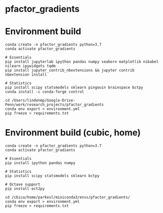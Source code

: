 # pfactor_gradients

# Environment build

    conda create -n pfactor_gradients python=3.7
    conda activate pfactor_gradients

    # Essentials
    pip install jupyterlab ipython pandas numpy seaborn matplotlib nibabel nilearn ipywidgets tqdm
    pip install jupyter_contrib_nbextensions && jupyter contrib nbextension install

	# Statistics
	pip install scipy statsmodels sklearn pingouin brainspace bctpy
	conda install -c conda-forge control

    cd /Users/lindenmp/Google-Drive-Penn/work/research_projects/pfactor_gradients
    conda env export > environment.yml
	pip freeze > requirements.txt


# Environment build (cubic, home)

    conda create -n pfactor_gradients python=3.7
    conda activate pfactor_gradients

    # Essentials
    pip install ipython pandas numpy

    # Statistics
    pip install scipy statsmodels sklearn bctpy

    # Octave support
    pip install oct2py

    cd /cbica/home/parkesl/miniconda3/envs/pfactor_gradients/
    conda env export > environment.yml
    pip freeze > requirements.txt
